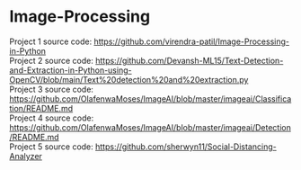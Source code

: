 # Image-Processing

Project 1 source code: https://github.com/virendra-patil/Image-Processing-in-Python <br>
Project 2 source code: https://github.com/Devansh-ML15/Text-Detection-and-Extraction-in-Python-using-OpenCV/blob/main/Text%20detection%20and%20extraction.py <br>
Project 3 source code: https://github.com/OlafenwaMoses/ImageAI/blob/master/imageai/Classification/README.md <br>
Project 4 source code: https://github.com/OlafenwaMoses/ImageAI/blob/master/imageai/Detection/README.md <br>
Project 5 source code: https://github.com/sherwyn11/Social-Distancing-Analyzer
